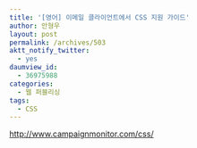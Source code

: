 ```yaml
---
title: '[영어] 이메일 클라이언트에서 CSS 지원 가이드'
author: 안형우
layout: post
permalink: /archives/503
aktt_notify_twitter:
  - yes
daumview_id:
  - 36975988
categories:
  - 웹 퍼블리싱
tags:
  - CSS
---
```

<meta http-equiv="content-type" content="text/html; charset=utf-8" />

<http://www.campaignmonitor.com/css/>